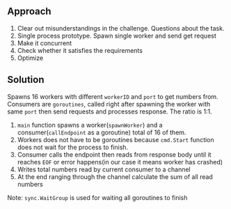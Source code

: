 ## Approach
1. Clear out misunderstandings in the challenge. Questions about the task.
2. Single process prototype. Spawn single worker and send get request
3. Make it concurrent
4. Check whether it satisfies the requirements
5. Optimize

## Solution
Spawns 16 workers with different `workerID` and `port` to get numbers from. Consumers are `goroutines`, called right after spawning the worker with same `port` then send requests and processes response. The ratio is 1:1.
1. `main` function spawns a worker(`spawnWorker`) and a consumer(`callEndpoint` as a goroutine) total of 16 of them.
2. Workers does not have to be goroutines because `cmd.Start` function does not wait for the process to finish.
3. Consumer calls the endpoint then reads from response body until it reaches `EOF` or error happens(in our case it means worker has crashed)
4. Writes total numbers read by current consumer to a channel
5. At the end ranging through the channel calculate the sum of all read numbers

Note: `sync.WaitGroup` is used for waiting all goroutines to finish